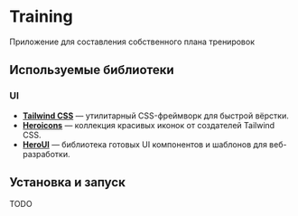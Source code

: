 # Training

Приложение для составления собственного плана тренировок

## Используемые библиотеки

### UI

- **[Tailwind CSS](https://tailwindcss.com/)** — утилитарный CSS-фреймворк для быстрой вёрстки.
- **[Heroicons](https://heroicons.com/)** — коллекция красивых иконок от создателей Tailwind CSS.
- **[HeroUI](https://www.heroui.com/)** — библиотека готовых UI компонентов и шаблонов для веб-разработки.

## Установка и запуск

TODO
